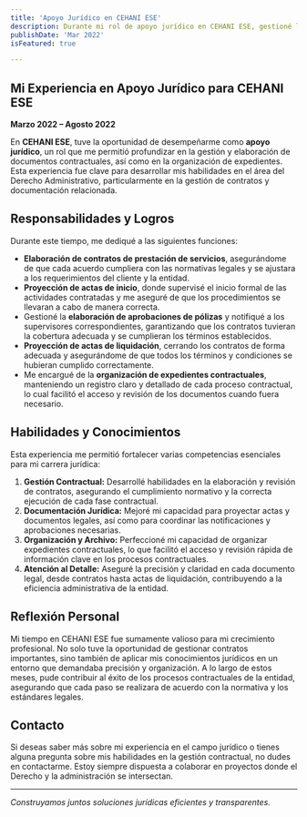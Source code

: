 ```yaml
---
title: 'Apoyo Jurídico en CEHANI ESE'
description: Durante mi rol de apoyo jurídico en CEHANI ESE, gestioné la elaboración de contratos de prestación de servicios, proyección de actas y organización de expedientes contractuales.
publishDate: 'Mar 2022'
isFeatured: true

---
```


## Mi Experiencia en Apoyo Jurídico para CEHANI ESE

**Marzo 2022 – Agosto 2022**

En **CEHANI ESE**, tuve la oportunidad de desempeñarme como **apoyo jurídico**, un rol que me permitió profundizar en la gestión y elaboración de documentos contractuales, así como en la organización de expedientes. Esta experiencia fue clave para desarrollar mis habilidades en el área del Derecho Administrativo, particularmente en la gestión de contratos y documentación relacionada.

## Responsabilidades y Logros

Durante este tiempo, me dediqué a las siguientes funciones:

- **Elaboración de contratos de prestación de servicios**, asegurándome de que cada acuerdo cumpliera con las normativas legales y se ajustara a los requerimientos del cliente y la entidad.
- **Proyección de actas de inicio**, donde supervisé el inicio formal de las actividades contratadas y me aseguré de que los procedimientos se llevaran a cabo de manera correcta.
- Gestioné la **elaboración de aprobaciones de pólizas** y notifiqué a los supervisores correspondientes, garantizando que los contratos tuvieran la cobertura adecuada y se cumplieran los términos establecidos.
- **Proyección de actas de liquidación**, cerrando los contratos de forma adecuada y asegurándome de que todos los términos y condiciones se hubieran cumplido correctamente.
- Me encargué de la **organización de expedientes contractuales**, manteniendo un registro claro y detallado de cada proceso contractual, lo cual facilitó el acceso y revisión de los documentos cuando fuera necesario.

## Habilidades y Conocimientos

Esta experiencia me permitió fortalecer varias competencias esenciales para mi carrera jurídica:

1. **Gestión Contractual:** Desarrollé habilidades en la elaboración y revisión de contratos, asegurando el cumplimiento normativo y la correcta ejecución de cada fase contractual.
2. **Documentación Jurídica:** Mejoré mi capacidad para proyectar actas y documentos legales, así como para coordinar las notificaciones y aprobaciones necesarias.
3. **Organización y Archivo:** Perfeccioné mi capacidad de organizar expedientes contractuales, lo que facilitó el acceso y revisión rápida de información clave en los procesos contractuales.
4. **Atención al Detalle:** Aseguré la precisión y claridad en cada documento legal, desde contratos hasta actas de liquidación, contribuyendo a la eficiencia administrativa de la entidad.

## Reflexión Personal

Mi tiempo en CEHANI ESE fue sumamente valioso para mi crecimiento profesional. No solo tuve la oportunidad de gestionar contratos importantes, sino también de aplicar mis conocimientos jurídicos en un entorno que demandaba precisión y organización. A lo largo de estos meses, pude contribuir al éxito de los procesos contractuales de la entidad, asegurando que cada paso se realizara de acuerdo con la normativa y los estándares legales.

## Contacto

Si deseas saber más sobre mi experiencia en el campo jurídico o tienes alguna pregunta sobre mis habilidades en la gestión contractual, no dudes en contactarme. Estoy siempre dispuesta a colaborar en proyectos donde el Derecho y la administración se intersectan.

---

_Construyamos juntos soluciones jurídicas eficientes y transparentes._